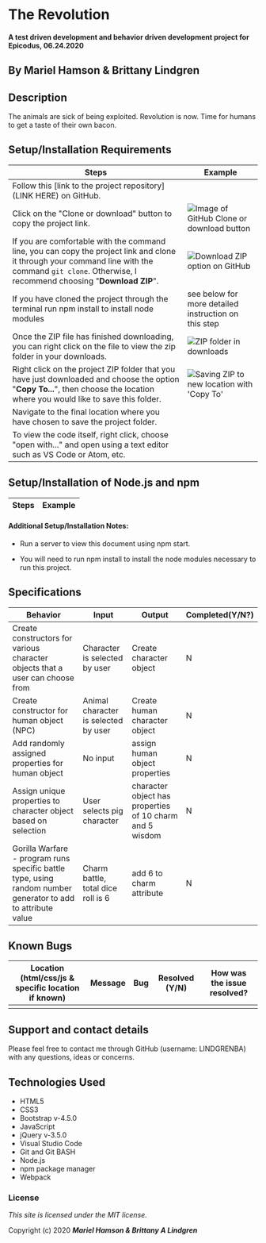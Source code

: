 # The Revolution

#### A test driven development and behavior driven development project for Epicodus, 06.24.2020

## By Mariel Hamson & Brittany Lindgren

## Description

The animals are sick of being exploited. Revolution is now. Time for humans to get a taste of their own bacon. 

## Setup/Installation Requirements

| Steps | Example |
| -------- | ----- |
| Follow this [link to the project repository](LINK HERE) on GitHub.   |    |    
| Click on the "Clone or download" button to copy the project link.   |   ![Image of GitHub Clone or download button](img/readme/clone-download-button.PNG)   |   
| If you are comfortable with the command line, you can copy the project link and clone it through your command line with the command `git clone`. Otherwise, I recommend choosing "**Download ZIP**".   |   ![Download ZIP option on GitHub](img/readme/download-zip.PNG)  |   
|  If you have cloned the project through the terminal run npm install to install node modules  |  see below for more detailed instruction on this step  |
|  Once the ZIP file has finished downloading, you can right click on the file to view the zip folder in your downloads.   |   ![ZIP folder in downloads](img/readme/zip-folder.PNG)  |   
| Right click on the project ZIP folder that you have just downloaded and choose the option "**Copy To...**", then choose the location where you would like to save this folder.    |   ![Saving ZIP to new location with 'Copy To'](img/readme/copy-to.PNG)  |   
| Navigate to the final location where you have chosen to save the project folder.   |     |   
| To view the code itself, right click, choose "open with..." and open using a text editor such as VS Code or Atom, etc.   |     |

## Setup/Installation of Node.js and npm

| Steps | Example |
| -------- | ----- |


#### Additional Setup/Installation Notes:

* Run a server to view this document using npm start.

* You will need to run npm install to install the node modules necessary to run this project.   

## Specifications

| Behavior | Input | Output |  Completed(Y/N?)  | 
| -------- | ----- | ------ | -------- |
|  Create constructors for various character objects that a user can choose from  | Character is selected by user  | Create character object  |  N  |
|  Create constructor for human object (NPC)| Animal character is selected by user  | Create human character object  |  N  |
|  Add randomly assigned properties for human object  | No input  | assign human object properties  |  N  |
|  Assign unique properties to character object based on selection  | User selects pig character  | character object has properties of 10 charm and 5 wisdom |  N  |
|  Gorilla Warfare - program runs specific battle type, using random number generator to add to attribute value | Charm battle, total dice roll is 6 | add 6 to charm attribute |  N  |


## Known Bugs

| Location (html/css/js & specific location if known) |  Message  | Bug | Resolved (Y/N) |  How was the issue resolved?  |
| ------- | ----- | ------ | ------ | --------- |
|  |  |  |  |  |


## Support and contact details

Please feel free to contact me through GitHub (username: LINDGRENBA) with any questions, ideas or concerns.  

## Technologies Used

* HTML5
* CSS3
* Bootstrap v-4.5.0
* JavaScript
* jQuery v-3.5.0
* Visual Studio Code 
* Git and Git BASH 
* Node.js
* npm package manager
* Webpack

### License

*This site is licensed under the MIT license.*

Copyright (c) 2020 **_Mariel Hamson & Brittany A Lindgren_**
